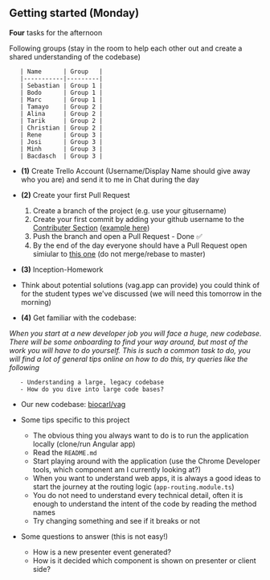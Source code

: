 ## Getting started (Monday)
**Four** tasks for the afternoon

Following groups (stay in the room to help each other out and create a shared understanding of the codebase)

       | Name      | Group   | 
       |-----------|---------|
       | Sebastian | Group 1 | 
       | Bodo      | Group 1 |
       | Marc      | Group 1 | 
       | Tamayo    | Group 2 | 
       | Alina     | Group 2 | 
       | Tarik     | Group 2 | 
       | Christian | Group 2 |
       | Rene      | Group 3 | 
       | Josi      | Group 3 | 
       | Minh      | Group 3 |
       | Bacdasch  | Group 3 | 

- **(1)** Create Trello Account (Username/Display Name should give away who you are) and send it to me in Chat during the day
- **(2)** Create your first Pull Request
  1. Create a branch of the project (e.g. use your gitusername)
  2. Create your first commit by adding your github username to the [Contributer Section](https://github.com/biocarl/vag/blob/main/README.md#contributors) ([example here](https://github.com/biocarl/vag/pull/1/commits/af1e250b5ca85eddb768a689e6a8e083f431c345))
  3. Push the branch and open a Pull Request - Done ✅
  4. By the end of the day everyone should have a Pull Request open simiular to [this one](https://github.com/biocarl/vag/pull/1) (do not merge/rebase to master)

- **(3)** Inception-Homework
- Think about potential solutions (vag.app can provide) you could think of for the student types we've discussed (we will need this tomorrow in the morning)

- **(4)** Get familiar with the codebase:

*When you start at a new developer job you will face a huge, new codebase. There will be some onboarding to find your way around, but most of the work you will have to do yourself. This is such a common task to do, you will find a lot of general tips online on how to do this, try queries like the following*

       - Understanding a large, legacy codebase
       - How do you dive into large code bases?

- Our new codebase: [biocarl/vag](https://github.com/biocarl/vag)

- Some tips specific to this project
  - The obvious thing you always want to do is to run the application locally (clone/run Angular app)
  - Read the `README.md`
  - Start playing around with the application (use the Chrome Developer tools, which component am I currently looking at?)
  - When you want to understand web apps, it is always a good ideas to start the journey at the routing logic (`app-routing.module.ts`)
  - You do not need to understand every technical detail, often it is enough to understand the intent of the code by reading the method names
  - Try changing something and see if it breaks or not
- Some questions to answer (this is not easy!)
  - How is a new presenter event generated?
  - How is it decided which component is shown on presenter or client side? 

